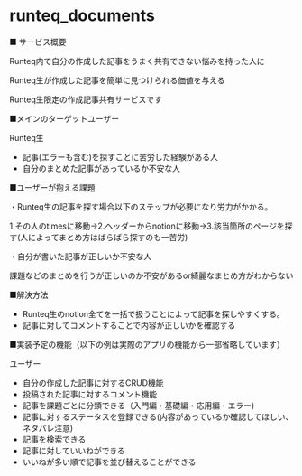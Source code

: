 # runteq_documents
■ サービス概要

Runteq内で自分の作成した記事をうまく共有できない悩みを持った人に

Runteq生が作成した記事を簡単に見つけられる価値を与える

Runteq生限定の作成記事共有サービスです

■メインのターゲットユーザー

Runteq生
- 記事(エラーも含む)を探すことに苦労した経験がある人
- 自分のまとめた記事があっているか不安な人

■ユーザーが抱える課題

・Runteq生の記事を探す場合以下のステップが必要になり労力がかかる。

1.その人のtimesに移動→2.ヘッダーからnotionに移動→3.該当箇所のページを探す(人によってまとめ方はばらばら探すのも一苦労)

・自分が書いた記事が正しいか不安な人

課題などのまとめを行うが正しいのか不安があるor綺麗なまとめ方がわからない

■解決方法

- Runteq生のnotion全てを一括で扱うことによって記事を探しやすくする。
- 記事に対してコメントすることで内容が正しいかを確認する

■実装予定の機能（以下の例は実際のアプリの機能から一部省略しています）

ユーザー
- 自分の作成した記事に対するCRUD機能
- 投稿された記事に対するコメント機能
- 記事を課題ごとに分類できる（入門編・基礎編・応用編・エラー)
- 記事に対するステータスを登録できる(内容があっているか確認してほしい、ネタバレ注意)
- 記事を検索できる
- 記事に対していいねができる
- いいねが多い順で記事を並び替えることができる
